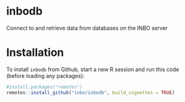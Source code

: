 # inbodb

Connect to and retrieve data from databases on the INBO server

# Installation
  
To install `inbodb` from Github, start a new R session and run this code (before loading any packages):

```r
#install.packages("remotes")
remotes::install_github("inbo/inbodb", build_vignettes = TRUE)
```

